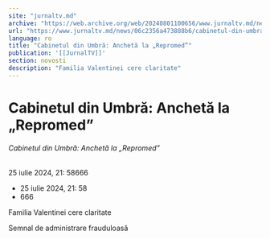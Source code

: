 ```yaml
---
site: "jurnaltv.md"
archive: "https://web.archive.org/web/20240801100656/www.jurnaltv.md/news/06c2356a473888b6/cabinetul-din-umbra-ancheta-la-repromed.html"
url: "https://www.jurnaltv.md/news/06c2356a473888b6/cabinetul-din-umbra-ancheta-la-repromed.html"
language: ro
title: "Cabinetul din Umbră: Anchetă la „Repromed”"
publication: '[[JurnalTV]]'
section: novosti
description: "Familia Valentinei cere claritate"
---
```


# Cabinetul din Umbră: Anchetă la „Repromed”

###### Cabinetul din Umbră: Anchetă la „Repromed”

25 iulie 2024, 21: 58666

- 25 iulie 2024, 21: 58
- 666

Familia Valentinei cere claritate

Semnal de administrare frauduloasă